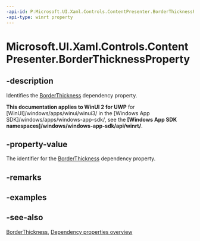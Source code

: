 ```yaml
---
-api-id: P:Microsoft.UI.Xaml.Controls.ContentPresenter.BorderThicknessProperty
-api-type: winrt property
---
```


<!-- Property syntax
public Windows.UI.Xaml.DependencyProperty BorderThicknessProperty { get; }
-->

# Microsoft.UI.Xaml.Controls.ContentPresenter.BorderThicknessProperty

## -description
Identifies the [BorderThickness](contentpresenter_borderthickness.md) dependency property.

**This documentation applies to WinUI 2 for UWP** for [WinUI]/windows/apps/winui/winui3/ in the [Windows App SDK]/windows/apps/windows-app-sdk/, see the **[Windows App SDK namespaces]/windows/windows-app-sdk/api/winrt/**.

## -property-value
The identifier for the [BorderThickness](contentpresenter_borderthickness.md) dependency property.

## -remarks

## -examples

## -see-also
[BorderThickness](contentpresenter_borderthickness.md), [Dependency properties overview](/windows/uwp/xaml-platform/dependency-properties-overview)
